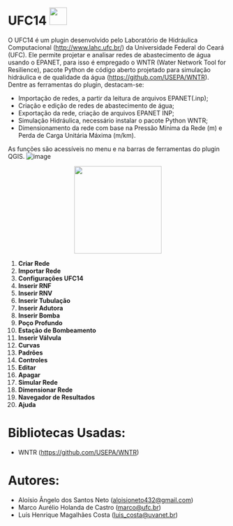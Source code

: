 # UFC14 <img src="https://github.com/user-attachments/assets/456370e0-298f-4fad-9258-9c904636c6ed" width = "40px" />
</div>

O UFC14 é um plugin desenvolvido pelo Laboratório de Hidráulica Computacional (http://www.lahc.ufc.br/) da Universidade Federal do Ceará (UFC). Ele permite projetar e analisar redes de abastecimento de água usando o EPANET, para isso é empregado o WNTR (Water Network Tool for Resilience), pacote Python de código aberto projetado para simulação hidráulica e de qualidade da água (https://github.com/USEPA/WNTR). Dentre as ferramentas do plugin, destacam-se:
 - Importação de redes, a partir da leitura de arquivos EPANET(.inp); 
 - Criação e edição de redes de abastecimento de água; 
 - Exportação da rede, criação de arquivos EPANET INP; 
 - Simulação Hidráulica, necessário instalar o pacote Python WNTR; 
 - Dimensionamento da rede com base na Pressão Mínima da Rede (m) e Perda de Carga Unitária Máxima (m/km).

As funções são acessíveis no menu e na barras de ferramentas do plugin QGIS.
![image](https://github.com/user-attachments/assets/e6795844-6972-4fcd-bded-46dd2bfc898c)

<div align="center">
<img src="[https://github.com/user-attachments/assets/456370e0-298f-4fad-9258-9c904636c6ed](https://github.com/user-attachments/assets/e6795844-6972-4fcd-bded-46dd2bfc898c)" width = "200px" />
</div>

 1. **Criar Rede**
 2. **Importar Rede**
 3. **Configurações UFC14**
 4. **Inserir RNF**
 5. **Inserir RNV**
 6. **Inserir Tubulação**
 7. **Inserir Adutora**
 8. **Inserir Bomba**
 9. **Poço Profundo**
 10. **Estação de Bombeamento**
 11. **Inserir Válvula**
 12. **Curvas**
 13. **Padrões**
 14. **Controles**
 15. **Editar**
 16. **Apagar**
 17. **Simular Rede**
 18. **Dimensionar Rede**
 19. **Navegador de Resultados**
 20. **Ajuda**
 
 # Bibliotecas Usadas:
 - WNTR (https://github.com/USEPA/WNTR)

# Autores:
 - Aloísio Ângelo dos Santos Neto (aloisioneto432@gmail.com)
 - Marco Aurélio Holanda de Castro (marco@ufc.br)
 - Luís Henrique Magalhães Costa (luis_costa@uvanet.br)
